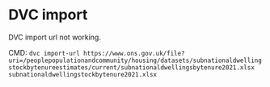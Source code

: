 # DVC import

DVC import url not working.

CMD: `dvc import-url https://www.ons.gov.uk/file?uri=/peoplepopulationandcommunity/housing/datasets/subnationaldwellingstockbytenureestimates/current/subnationaldwellingsbytenure2021.xlsx subnationaldwellingstockbytenure2021.xlsx`

